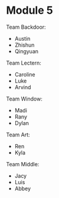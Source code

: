 # Module 5

Team Backdoor:

* Austin
* Zhishun
* Qingyuan

Team Lectern:

* Caroline
* Luke
* Arvind
  
Team Window:

* Madi
* Rany
* Dylan

Team Art:

* Ren
* Kyla

Team Middle:
* Jacy
* Luis
* Abbey
